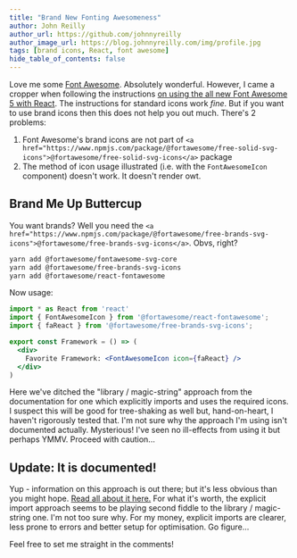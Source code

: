 ```yaml
---
title: "Brand New Fonting Awesomeness"
author: John Reilly
author_url: https://github.com/johnnyreilly
author_image_url: https://blog.johnnyreilly.com/img/profile.jpg
tags: [brand icons, React, font awesome]
hide_table_of_contents: false
---
```

Love me some [Font Awesome](<https://fontawesome.com>). Absolutely wonderful. However, I came a cropper when following the instructions [on using the all new Font Awesome 5 with React](<https://fontawesome.com/how-to-use/on-the-web/using-with/react>). The instructions for standard icons work *fine*. But if you want to use brand icons then this does not help you out much. There's 2 problems:

 1. Font Awesome's brand icons are not part of `<a href="https://www.npmjs.com/package/@fortawesome/free-solid-svg-icons">@fortawesome/free-solid-svg-icons</a>` package
2. The method of icon usage illustrated (i.e. with the `FontAwesomeIcon` component) doesn't work. It doesn't render owt.



## Brand Me Up Buttercup

You want brands? Well you need the `<a href="https://www.npmjs.com/package/@fortawesome/free-brands-svg-icons">@fortawesome/free-brands-svg-icons</a>`. Obvs, right?

```sh
yarn add @fortawesome/fontawesome-svg-core
yarn add @fortawesome/free-brands-svg-icons
yarn add @fortawesome/react-fontawesome
```

Now usage:

```jsx
import * as React from 'react'
import { FontAwesomeIcon } from '@fortawesome/react-fontawesome';
import { faReact } from '@fortawesome/free-brands-svg-icons';

export const Framework = () => (
  <div>
    Favorite Framework: <FontAwesomeIcon icon={faReact} />
  </div>
)
```

Here we've ditched the "library / magic-string" approach from the documentation for one which explicitly imports and uses the required icons. I suspect this will be good for tree-shaking as well but, hand-on-heart, I haven't rigorously tested that. I'm not sure why the approach I'm using isn't documented actually. Mysterious! I've seen no ill-effects from using it but perhaps YMMV. Proceed with caution...

## Update: It is documented!

Yup - information on this approach is out there; but it's less obvious than you might hope. [Read all about it here.](<https://github.com/FortAwesome/react-fontawesome#explicit-import>) For what it's worth, the explicit import approach seems to be playing second fiddle to the library / magic-string one. I'm not too sure why. For my money, explicit imports are clearer, less prone to errors and better setup for optimisation. Go figure...

Feel free to set me straight in the comments!


